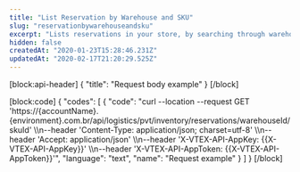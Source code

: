 ```yaml
---
title: "List Reservation by Warehouse and SKU"
slug: "reservationbywarehouseandsku"
excerpt: "Lists reservations in your store, by searching through warehouse and SKU."
hidden: false
createdAt: "2020-01-23T15:28:46.231Z"
updatedAt: "2020-02-17T21:20:29.525Z"
---
```

[block:api-header]
{
  "title": "Request body example"
}
[/block]

[block:code]
{
  "codes": [
    {
      "code": "curl --location --request GET 'https://{accountName}.{environment}.com.br/api/logistics/pvt/inventory/reservations/warehouseId/skuId' \\\n--header 'Content-Type: application/json; charset=utf-8' \\\n--header 'Accept: application/json' \\\n--header 'X-VTEX-API-AppKey: {{X-VTEX-API-AppKey}}' \\\n--header 'X-VTEX-API-AppToken: {{X-VTEX-API-AppToken}}'",
      "language": "text",
      "name": "Request example"
    }
  ]
}
[/block]